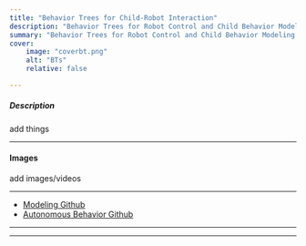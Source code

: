 ```yaml
---
title: "Behavior Trees for Child-Robot Interaction" 
description: "Behavior Trees for Robot Control and Child Behavior Modeling." 
summary: "Behavior Trees for Robot Control and Child Behavior Modeling." 
cover:
    image: "coverbt.png"
    alt: "BTs"
    relative: false

---
```


##### Description
add things

---

#### Images
add images/videos

---

+ [Modeling Github](https://github.com/shareresearchteam/infant_simulation_behavior_trees)
+ [Autonomous Behavior Github]()

---


---